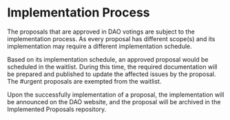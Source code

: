 # Implementation Process

The proposals that are approved in DAO votings are subject to the implementation process. As every proposal has different scope(s) and its implementation may require a different implementation schedule.&#x20;

Based on its implementation schedule, an approved proposal would be scheduled in the waitlist. During this time, the required documentation will be prepared and published to update the affected issues by the proposal. The #urgent proposals are exempted from the waitlist.&#x20;

Upon the successfully implementation of a proposal, the implementation will be announced on the DAO website, and the proposal will be archived in the Implemented Proposals repository.&#x20;
